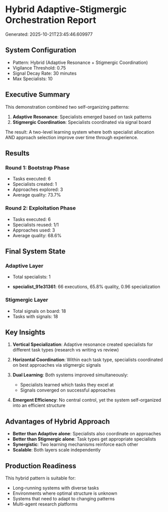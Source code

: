 # Hybrid Adaptive-Stigmergic Orchestration Report

Generated: 2025-10-21T23:45:46.609977

## System Configuration
- Pattern: Hybrid (Adaptive Resonance + Stigmergic Coordination)
- Vigilance Threshold: 0.75
- Signal Decay Rate: 30 minutes
- Max Specialists: 10

## Executive Summary

This demonstration combined two self-organizing patterns:
1. **Adaptive Resonance**: Specialists emerged based on task patterns
2. **Stigmergic Coordination**: Specialists coordinated via signal board

The result: A two-level learning system where both specialist
allocation AND approach selection improve over time through experience.

## Results

### Round 1: Bootstrap Phase
- Tasks executed: 6
- Specialists created: 1
- Approaches explored: 3
- Average quality: 73.7%

### Round 2: Exploitation Phase
- Tasks executed: 6
- Specialists reused: 1/1
- Approaches used: 3
- Average quality: 68.6%

## Final System State

### Adaptive Layer
- Total specialists: 1

- **specialist_91e31361**: 66 executions, 65.8% quality, 0.96 specialization

### Stigmergic Layer
- Total signals on board: 18
- Tasks with signals: 18

## Key Insights

1. **Vertical Specialization**: Adaptive resonance created specialists
   for different task types (research vs writing vs review)

2. **Horizontal Coordination**: Within each task type, specialists
   coordinated on best approaches via stigmergic signals

3. **Dual Learning**: Both systems improved simultaneously:
   - Specialists learned which tasks they excel at
   - Signals converged on successful approaches

4. **Emergent Efficiency**: No central control, yet the system
   self-organized into an efficient structure

## Advantages of Hybrid Approach

- **Better than Adaptive alone**: Specialists also coordinate on approaches
- **Better than Stigmergic alone**: Task types get appropriate specialists
- **Synergistic**: Two learning mechanisms reinforce each other
- **Scalable**: Both layers scale independently

## Production Readiness

This hybrid pattern is suitable for:
- Long-running systems with diverse tasks
- Environments where optimal structure is unknown
- Systems that need to adapt to changing patterns
- Multi-agent research platforms
